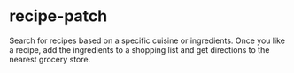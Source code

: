 # recipe-patch
Search for recipes based on a specific cuisine or ingredients. Once you like a recipe, add the ingredients to a shopping list and get directions to the nearest grocery store.
